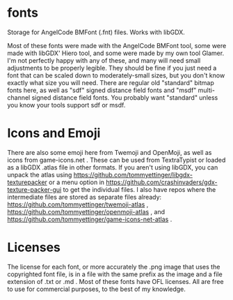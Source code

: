 # fonts
Storage for AngelCode BMFont (.fnt) files. Works with libGDX.

Most of these fonts were made with the AngelCode BMFont tool, some were made with libGDX' Hiero tool, and some were made by my own tool Glamer.
I'm not perfectly happy with any of these, and many will need small adjustments to be properly legible.
They should be fine if you just need a font that can be scaled down to moderately-small sizes, but you don't know exactly what size you will need.
There are regular old "standard" bitmap fonts here, as well as "sdf" signed distance field fonts and "msdf" multi-channel signed distance field fonts.
You probably want "standard" unless you know your tools support sdf or msdf.

# Icons and Emoji

There are also some emoji here from Twemoji and OpenMoji, as well as icons from game-icons.net . These can be used from TextraTypist or loaded as a libGDX .atlas file in other formats. If you aren't using libGDX, you can unpack the atlas using https://github.com/tommyettinger/libgdx-texturepacker or a menu option in https://github.com/crashinvaders/gdx-texture-packer-gui to get the individual files. I also have repos where the intermediate files are stored as separate files already: https://github.com/tommyettinger/twemoji-atlas , https://github.com/tommyettinger/openmoji-atlas , and https://github.com/tommyettinger/game-icons-net-atlas .

# Licenses

The license for each font, or more accurately the .png image that uses the copyrighted font file, is in a file with the same prefix as the image and a file extension of .txt or .md .
Most of these fonts have OFL licenses. All are free to use for commercial purposes, to the best of my knowledge.
